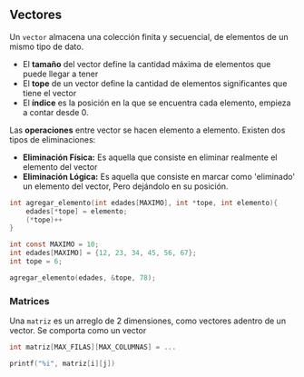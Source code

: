 ## Vectores

Un `vector` almacena una colección finita y secuencial, de elementos de un mismo tipo de dato.

- El **tamaño** del vector define la cantidad máxima de elementos que puede llegar a tener
- El **tope** de un vector define la cantidad de elementos significantes que tiene el vector
- El **índice** es la posición en la que se encuentra cada elemento, empieza a contar desde 0.

Las **operaciones** entre vector se hacen elemento a elemento. Existen dos tipos de eliminaciones:

- **Eliminación Física:** Es aquella que consiste en eliminar realmente el elemento del vector
- **Eliminación Lógica:** Es aquella que consiste en marcar como 'eliminado' un elemento del vector, Pero dejándolo en su posición.

```c
int agregar_elemento(int edades[MAXIMO], int *tope, int elemento){
	edades[*tope] = elemento;
	(*tope)++
}

int const MAXIMO = 10;
int edades[MAXIMO] = {12, 23, 34, 45, 56, 67};
int tope = 6;

agregar_elemento(edades, &tope, 78);
```

### Matrices

Una `matriz` es un arreglo de 2 dimensiones, como vectores adentro de un vector. Se comporta como un vector

```c
int matriz[MAX_FILAS][MAX_COLUMNAS] = ...

printf("%i", matriz[i][j])
```